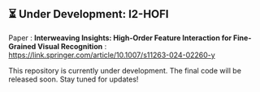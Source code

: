 

## ⏳ Under Development: I2-HOFI

Paper : **Interweaving Insights: High-Order Feature Interaction for Fine-Grained Visual Recognition** : https://link.springer.com/article/10.1007/s11263-024-02260-y

This repository is currently under development. The final code will be released soon. Stay tuned for updates!

